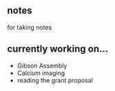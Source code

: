 ## notes
for taking notes

## currently working on...
* Gibson Assembly
* Calcium imaging
* reading the grant proposal
